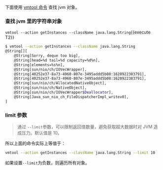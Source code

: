 下面使用 [vmtool 命令](https://arthas.aliyun.com/doc/vmtool.html) 查找 jvm 对象。

### 查找 jvm 里的字符串对象

`vmtool --action getInstances --className java.lang.String`{{execute T2}}

```bash
$ vmtool --action getInstances --className java.lang.String
@String[][
    @String[Sorry, deque too big],
    @String[head=%d tail=%d capacity=%d%n],
    @String[elements=%s%n],
    @String[sun/nio/ch/IOVecWrapper],
    @String[40252e37-8a73-4960-807e-3495addd5b08:1620922383791],
    @String[40252e37-8a73-4960-807e-3495addd5b08:1620922383791],
    @String[sun/nio/ch/AllocatedNativeObject],
    @String[sun/nio/ch/NativeObject],
    @String[sun/nio/ch/IOVecWrapper$Deallocator],
    @String[Java_sun_nio_ch_FileDispatcherImpl_writev0],
]
```

### limit 参数

> 通过 `--limit`参数，可以限制返回值数量，避免获取超大数据时对 JVM 造成压力。默认值是 10。

所以上面的命令实际上等值于：

```bash
vmtool --action getInstances --className java.lang.String --limit 10
```

如果设置`--limit`为负数，则遍历所有对象。
